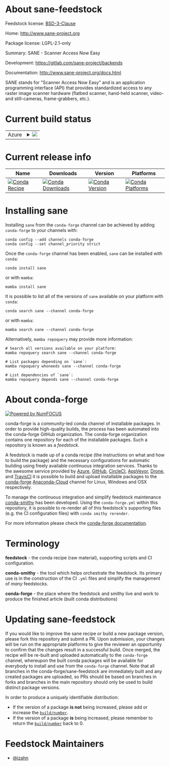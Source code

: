 About sane-feedstock
====================

Feedstock license: [BSD-3-Clause](https://github.com/conda-forge/sane-feedstock/blob/main/LICENSE.txt)

Home: http://www.sane-project.org

Package license: LGPL-2.1-only

Summary: SANE - Scanner Access Now Easy

Development: https://gitlab.com/sane-project/backends

Documentation: http://www.sane-project.org/docs.html

SANE stands for "Scanner Access Now Easy" and is an application
programming interface (API) that provides standardized access to
any raster image scanner hardware (flatbed scanner, hand-held
scanner, video- and still-cameras, frame-grabbers, etc.).


Current build status
====================


<table>
    
  <tr>
    <td>Azure</td>
    <td>
      <details>
        <summary>
          <a href="https://dev.azure.com/conda-forge/feedstock-builds/_build/latest?definitionId=14076&branchName=main">
            <img src="https://dev.azure.com/conda-forge/feedstock-builds/_apis/build/status/sane-feedstock?branchName=main">
          </a>
        </summary>
        <table>
          <thead><tr><th>Variant</th><th>Status</th></tr></thead>
          <tbody><tr>
              <td>linux_64</td>
              <td>
                <a href="https://dev.azure.com/conda-forge/feedstock-builds/_build/latest?definitionId=14076&branchName=main">
                  <img src="https://dev.azure.com/conda-forge/feedstock-builds/_apis/build/status/sane-feedstock?branchName=main&jobName=linux&configuration=linux%20linux_64_" alt="variant">
                </a>
              </td>
            </tr>
          </tbody>
        </table>
      </details>
    </td>
  </tr>
</table>

Current release info
====================

| Name | Downloads | Version | Platforms |
| --- | --- | --- | --- |
| [![Conda Recipe](https://img.shields.io/badge/recipe-sane-green.svg)](https://anaconda.org/conda-forge/sane) | [![Conda Downloads](https://img.shields.io/conda/dn/conda-forge/sane.svg)](https://anaconda.org/conda-forge/sane) | [![Conda Version](https://img.shields.io/conda/vn/conda-forge/sane.svg)](https://anaconda.org/conda-forge/sane) | [![Conda Platforms](https://img.shields.io/conda/pn/conda-forge/sane.svg)](https://anaconda.org/conda-forge/sane) |

Installing sane
===============

Installing `sane` from the `conda-forge` channel can be achieved by adding `conda-forge` to your channels with:

```
conda config --add channels conda-forge
conda config --set channel_priority strict
```

Once the `conda-forge` channel has been enabled, `sane` can be installed with `conda`:

```
conda install sane
```

or with `mamba`:

```
mamba install sane
```

It is possible to list all of the versions of `sane` available on your platform with `conda`:

```
conda search sane --channel conda-forge
```

or with `mamba`:

```
mamba search sane --channel conda-forge
```

Alternatively, `mamba repoquery` may provide more information:

```
# Search all versions available on your platform:
mamba repoquery search sane --channel conda-forge

# List packages depending on `sane`:
mamba repoquery whoneeds sane --channel conda-forge

# List dependencies of `sane`:
mamba repoquery depends sane --channel conda-forge
```


About conda-forge
=================

[![Powered by
NumFOCUS](https://img.shields.io/badge/powered%20by-NumFOCUS-orange.svg?style=flat&colorA=E1523D&colorB=007D8A)](https://numfocus.org)

conda-forge is a community-led conda channel of installable packages.
In order to provide high-quality builds, the process has been automated into the
conda-forge GitHub organization. The conda-forge organization contains one repository
for each of the installable packages. Such a repository is known as a *feedstock*.

A feedstock is made up of a conda recipe (the instructions on what and how to build
the package) and the necessary configurations for automatic building using freely
available continuous integration services. Thanks to the awesome service provided by
[Azure](https://azure.microsoft.com/en-us/services/devops/), [GitHub](https://github.com/),
[CircleCI](https://circleci.com/), [AppVeyor](https://www.appveyor.com/),
[Drone](https://cloud.drone.io/welcome), and [TravisCI](https://travis-ci.com/)
it is possible to build and upload installable packages to the
[conda-forge](https://anaconda.org/conda-forge) [Anaconda-Cloud](https://anaconda.org/)
channel for Linux, Windows and OSX respectively.

To manage the continuous integration and simplify feedstock maintenance
[conda-smithy](https://github.com/conda-forge/conda-smithy) has been developed.
Using the ``conda-forge.yml`` within this repository, it is possible to re-render all of
this feedstock's supporting files (e.g. the CI configuration files) with ``conda smithy rerender``.

For more information please check the [conda-forge documentation](https://conda-forge.org/docs/).

Terminology
===========

**feedstock** - the conda recipe (raw material), supporting scripts and CI configuration.

**conda-smithy** - the tool which helps orchestrate the feedstock.
                   Its primary use is in the construction of the CI ``.yml`` files
                   and simplify the management of *many* feedstocks.

**conda-forge** - the place where the feedstock and smithy live and work to
                  produce the finished article (built conda distributions)


Updating sane-feedstock
=======================

If you would like to improve the sane recipe or build a new
package version, please fork this repository and submit a PR. Upon submission,
your changes will be run on the appropriate platforms to give the reviewer an
opportunity to confirm that the changes result in a successful build. Once
merged, the recipe will be re-built and uploaded automatically to the
`conda-forge` channel, whereupon the built conda packages will be available for
everybody to install and use from the `conda-forge` channel.
Note that all branches in the conda-forge/sane-feedstock are
immediately built and any created packages are uploaded, so PRs should be based
on branches in forks and branches in the main repository should only be used to
build distinct package versions.

In order to produce a uniquely identifiable distribution:
 * If the version of a package **is not** being increased, please add or increase
   the [``build/number``](https://docs.conda.io/projects/conda-build/en/latest/resources/define-metadata.html#build-number-and-string).
 * If the version of a package **is** being increased, please remember to return
   the [``build/number``](https://docs.conda.io/projects/conda-build/en/latest/resources/define-metadata.html#build-number-and-string)
   back to 0.

Feedstock Maintainers
=====================

* [@izahn](https://github.com/izahn/)

